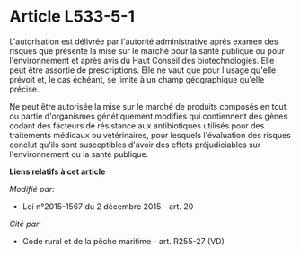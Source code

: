 # Article L533-5-1

L'autorisation est délivrée par l'autorité administrative après examen des risques que présente la mise sur le marché pour la
santé publique ou pour l'environnement et après avis du Haut Conseil des biotechnologies. Elle peut être assortie de
prescriptions. Elle ne vaut que pour l'usage qu'elle prévoit et, le cas échéant, se limite à un champ géographique qu'elle
précise.

Ne peut être autorisée la mise sur le marché de produits composés en tout ou partie d'organismes génétiquement modifiés qui
contiennent des gènes codant des facteurs de résistance aux antibiotiques utilisés pour des traitements médicaux ou
vétérinaires, pour lesquels l'évaluation des risques conclut qu'ils sont susceptibles d'avoir des effets préjudiciables sur
l'environnement ou la santé publique.

**Liens relatifs à cet article**

_Modifié par_:

  - Loi n°2015-1567 du 2 décembre 2015 - art. 20

_Cité par_:

  - Code rural et de la pêche maritime - art. R255-27 (VD)
